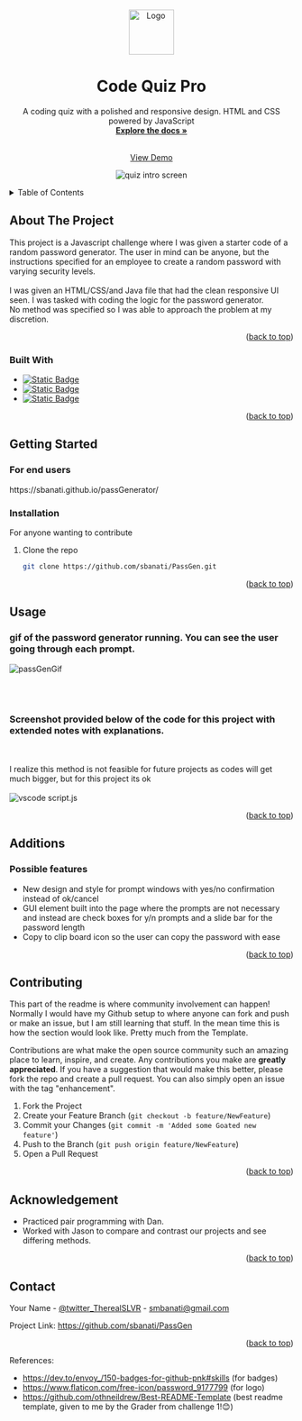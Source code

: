 
<a name="readme-top"></a>





<!-- PROJECT LOGO -->
<br />
<div align="center">
  <a href="https://github.com/sbanati/Quiz">  
    <img src="screenshots/passLogo.png" alt="Logo" width="80" height="80">
  </a>

<h1 align="center">Code Quiz Pro</h1>

  <p align="center">
    A coding quiz with a polished and responsive design. HTML and CSS powered by JavaScript 
    <br />
    <a href="https://github.com/sbanati/Quiz"><strong>Explore the docs »</strong></a>
    <br />
    <br />

    
  <a href="https://sbanati.github.io/passGenerator/">View Demo</a>
    
  <img src="images/screenshot1" alt="quiz intro screen">

  </p>
</div>



<!-- TABLE OF CONTENTS -->
<details>
  <summary>Table of Contents</summary>
  <ol>
    <li>
      <a href="#about-the-project">About The Project</a>
      <ul>
        <li><a href="#built-with">Built With</a></li>
      </ul>
    </li>
    <li>
      <a href="#getting-started">Getting Started</a>
      <ul>
        <li><a href="#installation">Installation</a></li>
      </ul>
    </li>
    <li><a href="#usage">Usage</a></li>
    <li><a href="#additions">Additions</a></li>
    <li><a href="#contributing">Contributing</a></li>
    <li><a href="#contributing">Acknowledgement</a></li>
    <li><a href="#contact">Contact</a></li>
  </ol>
</details>



<!-- ABOUT THE PROJECT -->
## About The Project

This project is a Javascript challenge where I was given a starter code of a random password generator. The user in mind can be anyone,
but the instructions specified for an employee to create a random password with varying security levels. 
<br><br>
I was given an HTML/CSS/and Java file that had the clean responsive UI seen. I was tasked with coding the logic for the password generator.<br>
No method was specified so I was able to approach the problem at my discretion. 




<p align="right">(<a href="#readme-top">back to top</a>)</p>



### Built With

* [![Static Badge](https://img.shields.io/badge/HTML5-red?style=for-the-badge&logo=HTML5&labelColor=black)](https://img.shields.io/badge/HTML5-E34F26?style=for-the-badge&logo=html5&logoColor=white)
* [![Static Badge](https://img.shields.io/badge/CSS3-black?style=for-the-badge&logo=CSS3&logoColor=blue&labelColor=black&color=blue)](https://img.shields.io/badge/CSS3-1572B6?style=for-the-badge&logo=css3&logoColor=white)
* [![Static Badge](https://img.shields.io/badge/Java-gray?style=for-the-badge&logo=JavaScript&logoColor=yellow)](https://img.shields.io/badge/JavaScript-323330?style=for-the-badge&logo=javascript&logoColor=F7DF1E)




<p align="right">(<a href="#readme-top">back to top</a>)</p>



<!-- GETTING STARTED -->
## Getting Started

 <h3>For end users</h3> 
https://sbanati.github.io/passGenerator/  <br>




### Installation
For anyone wanting to contribute <br>

1. Clone the repo
   ```sh
   git clone https://github.com/sbanati/PassGen.git
   ```

<p align="right">(<a href="#readme-top">back to top</a>)</p>



<!-- USAGE EXAMPLES -->
## Usage

<h3>gif of the password generator running. You can see the user going through each prompt.</h3>

![passGenGif](https://github.com/sbanati/PassGen/assets/149754544/ee2cefa3-adde-4342-8560-6f811e60212e)

<br>
<br>

<h3>Screenshot provided below of the code for this project with extended notes with explanations.</h3> <br>
<br> I realize this method is not feasible for future projects as codes will get much bigger, but for this project its ok 
<br> <br>

<img src="screenshots/passGenCodeCommented.png" alt="vscode script.js"> 
 





<p align="right">(<a href="#readme-top">back to top</a>)</p>



<!-- ROADMAP -->
## Additions

<h3>Possible features</h3>

* New design and style for prompt windows with yes/no confirmation instead of ok/cancel
* GUI element built into the page where the prompts are not necessary and instead are check boxes for y/n prompts and a slide bar for the password length
* Copy to clip board icon so the user can copy the password with ease



<p align="right">(<a href="#readme-top">back to top</a>)</p>



<!-- CONTRIBUTING -->
## Contributing

This part of the readme is where community involvement can happen! Normally I would have my Github setup to where anyone can fork and push or make an issue, but 
I am still learning that stuff. In the mean time this is how the section would look like. Pretty much from the Template. <br>

Contributions are what make the open source community such an amazing place to learn, inspire, and create. Any contributions you make are **greatly appreciated**.
If you have a suggestion that would make this better, please fork the repo and create a pull request. You can also simply open an issue with the tag "enhancement".


1. Fork the Project
2. Create your Feature Branch (`git checkout -b feature/NewFeature`)
3. Commit your Changes (`git commit -m 'Added some Goated new feature'`)
4. Push to the Branch (`git push origin feature/NewFeature`)
5. Open a Pull Request

<p align="right">(<a href="#readme-top">back to top</a>)</p>


<!-- ACKNOWLEDGEMENT -->
## Acknowledgement
* Practiced pair programming with Dan.
* Worked with Jason to compare and contrast our projects and see differing methods. 




<p align="right">(<a href="#readme-top">back to top</a>)</p>


<!-- CONTACT -->
## Contact

Your Name - [@twitter_TherealSLVR](https://twitter.com/TherealSLVR) - smbanati@gmail.com

Project Link: https://github.com/sbanati/PassGen

<p align="right">(<a href="#readme-top">back to top</a>)</p>




<!-- MARKDOWN LINKS & IMAGES -->
<!-- https://www.markdownguide.org/basic-syntax/#reference-style-links -->
References:
* https://dev.to/envoy_/150-badges-for-github-pnk#skills (for badges)
* https://www.flaticon.com/free-icon/password_9177799 (for logo)
* https://github.com/othneildrew/Best-README-Template (best readme template, given to me by the Grader from challenge 1!😊)

